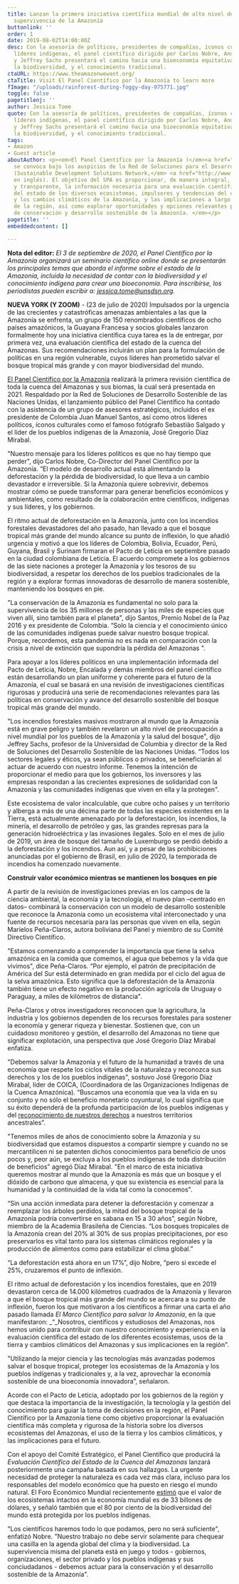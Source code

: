 ```yaml
---
title: Lanzan la primera iniciativa científica mundial de alto nivel dedicada a la
  supervivencia de la Amazonía
buttonlink: ''
order: 1
date: 2019-08-02T14:00:00Z
desc: Con la asesoría de políticos, presidentes de compañías, íconos culturales y
  líderes indígenas, el panel científico dirigido por Carlos Nobre, Andrea Encalada
  y Jeffrey Sachs presentará el camino hacia una bioeconomía equitativa, basada en
  la biodiversidad, y el conocimiento tradicional.
ctaURL: https://www.theamazonwewant.org/
ctaTitle: Visit El Panel Científico por la Amazonía to learn more
fImage: "/uploads/rainforest-during-foggy-day-975771.jpg"
toggle: false
pagetitlenj: ''
author: Jessica Tome
quote: Con la asesoría de políticos, presidentes de compañías, íconos culturales y
  líderes indígenas, el panel científico dirigido por Carlos Nobre, Andrea Encalada
  y Jeffrey Sachs presentará el camino hacia una bioeconomía equitativa, basada en
  la biodiversidad, y el conocimiento tradicional.
tags:
- Amazon
- Guest article
aboutAuthor: <p><em>El Panel Científico por la Amazonía (</em><a href="https://www.theamazonwewant.org/"><em>SPA</em></a><em>)
  se convoca bajo los auspicios de la Red de Soluciones para el Desarrollo Sostenible
  (Sustainable Development Solutions Network,</em> <a href="http://www.unsdsn.org/"><em>SDSN</em></a><em>,
  en inglés). El objetivo del SPA es proporcionar, de manera integral, objetiva, abierta
  y transparente, la información necesaria para una evaluación científica rigurosa
  del estado de los diversos ecosistemas, impulsores y tendencias del uso de la tierra
  y los cambios climáticos de la Amazonía, y las implicaciones a largo plazo del bienestar
  de la región, así como explorar oportunidades y opciones relevantes para las políticas
  de conservación y desarrollo sostenible de la Amazonía. </em></p>
pagetitle: ''
embeddedcontent: []

---
```

**Nota del editor:** _El 3 de septiembre de 2020, el Panel Científico por la Amazonía organizará un seminario científico online donde se presentarán los principales temas que aborda el informe sobre el estado de la Amazonía, incluida la necesidad de contar con la biodiversidad y el conocimiento indígena para crear una bioeconomía. Para inscribirse, los periodistas pueden escribir a: jessica.tome@unsdsn.org._

**NUEVA YORK (Y ZOOM)** - (23 de julio de 2020) Impulsados ​​por la urgencia de las crecientes y catastróficas amenazas ambientales a las que la Amazonía se enfrenta, un grupo de 150 renombrados científicos de ocho países amazónicos, la Guayana Francesa y socios globales lanzaron formalmente hoy una iniciativa científica cuya tarea es la de entregar, por primera vez, una evaluación científica del estado de la cuenca del Amazonas. Sus recomendaciones incluirán un plan para la formulación de políticas en una región vulnerable, cuyos líderes han prometido salvar el bosque tropical más grande y con mayor biodiversidad del mundo.

[El Panel Científico por la Amazonía](https://www.theamazonwewant.org/) realizará la primera revisión científica de toda la cuenca del Amazonas y sus biomas, la cual será presentada en 2021. Respaldado por la Red de Soluciones de Desarrollo Sostenible de las Naciones Unidas, el lanzamiento público del Panel Científico ha contado con la asistencia de un grupo de asesores estratégicos, incluidos el ex presidente de Colombia Juan Manuel Santos, así como otros líderes políticos, íconos culturales como el famoso fotógrafo Sebastiäo Salgado y el líder de los pueblos indígenas de la Amazonía, José Gregorio Díaz Mirabal.

"Nuestro mensaje para los líderes políticos es que no hay tiempo que perder", dijo Carlos Nobre, Co-Director del Panel Científico por la Amazonía. “El modelo de desarrollo actual está alimentando la deforestación y la pérdida de biodiversidad, lo que lleva a un cambio devastador e irreversible. Si la Amazonía quiere sobrevivir, debemos mostrar cómo se puede transformar para generar beneficios económicos y ambientales, como resultado de la colaboración entre científicos, indígenas y sus líderes, y los gobiernos.

El ritmo actual de deforestación en la Amazonía, junto con los incendios forestales devastadores del año pasado, han llevado a que el bosque tropical más grande del mundo alcance su punto de inflexión, lo que añadió urgencia y motivó a que los líderes de Colombia, Bolivia, Ecuador, Perú, Guyana, Brasil y Surinam firmaran el Pacto de Leticia en septiembre pasado en la ciudad colombiana de Leticia. El acuerdo compromete a los gobiernos de las siete naciones a proteger la Amazonía y los tesoros de su biodiversidad, a respetar los derechos de los pueblos tradicionales de la región y a explorar formas innovadoras de desarrollo de manera sostenible, manteniendo los bosques en pie.

"La conservación de la Amazonía es fundamental no solo para la supervivencia de los 35 millones de personas y las miles de especies que viven allí, sino también para el planeta", dijo Santos, Premio Nobel de la Paz 2016 y ex presidente de Colombia. “Solo la ciencia y el conocimiento único de las comunidades indígenas puede salvar nuestro bosque tropical. Porque, recordemos, esta pandemia no es nada en comparación con la crisis a nivel de extinción que supondría la pérdida del Amazonas ".

Para apoyar a los líderes políticos en una implementación informada del Pacto de Leticia, Nobre, Encalada y demás miembros del panel científico están desarrollando un plan uniforme y coherente para el futuro de la Amazonía, el cual se basará en una revisión de investigaciones científicas rigurosas y producirá una serie de recomendaciones relevantes para las políticas en conservación y avance del desarrollo sostenible del bosque tropical más grande del mundo.

"Los incendios forestales masivos mostraron al mundo que la Amazonía está en grave peligro y también revelaron un alto nivel de preocupación a nivel mundial por los pueblos de la Amazonía y la salud del bosque", dijo Jeffrey Sachs, profesor de la Universidad de Columbia y director de la Red de Soluciones del Desarrollo Sostenible de las Naciones Unidas. “Todos los sectores legales y éticos, ya sean públicos o privados, se beneficiarán al actuar de acuerdo con nuestro informe. Tenemos la intención de proporcionar el medio para que los gobiernos, los inversores y las empresas respondan a las crecientes expresiones de solidaridad con la Amazonía y las comunidades indígenas que viven en ella y la protegen".

Este ecosistema de valor incalculable, que cubre ocho países y un territorio y alberga a más de una décima parte de todas las especies existentes en la Tierra, está actualmente amenazado por la deforestación, los incendios, la minería, el desarrollo de petróleo y gas, las grandes represas para la generación hidroeléctrica y las invasiones ilegales. Solo en el mes de julio de 2019, un área de bosque del tamaño de Luxemburgo se perdió debido a la deforestación y los incendios. Aun así, y a pesar de las prohibiciones anunciadas por el gobierno de Brasil, en julio de 2020, la temporada de incendios ha comenzado nuevamente.

**Construir valor económico mientras se mantienen los bosques en pie**

A partir de la revisión de investigaciones previas en los campos de la ciencia ambiental, la economía y la tecnología, el nuevo plan –centrado en datos– combinará la conservación con un modelo de desarrollo sostenible que reconoce la Amazonía como un ecosistema vital interconectado y una fuente de recursos necesaria para las personas que viven en ella, según Marielos Peña-Claros, autora boliviana del Panel y miembro de su Comité Directivo Científico.

"Estamos comenzando a comprender la importancia que tiene la selva amazónica en la comida que comemos, el agua que bebemos y la vida que vivimos", dice Peña-Claros. “Por ejemplo, el patrón de precipitación de América del Sur está determinado en gran medida por el ciclo del agua de la selva amazónica. Esto significa que la deforestación de la Amazonía también tiene un efecto negativo en la producción agrícola de Uruguay o Paraguay, a miles de kilómetros de distancia".

Peña-Claros y otros investigadores reconocen que la agricultura, la industria y los gobiernos dependen de los recursos forestales para sostener la economía y generar riqueza y bienestar. Sostienen que, con un cuidadoso monitoreo y gestión, el desarrollo del Amazonas no tiene que significar explotación, una perspectiva que José Gregorio Díaz Mirabal enfatiza.

"Debemos salvar la Amazonía y el futuro de la humanidad a través de una economía que respete los ciclos vitales de la naturaleza y reconozca sus derechos y los de los pueblos indígenas", sostuvo José Gregorio Díaz Mirabal, líder de COICA, (Coordinadora de las Organizaciones Indígenas de la Cuenca Amazónica). “Buscamos una economía que vea la vida en su conjunto y no sólo el beneficio monetario coyuntural, lo cual significa que su éxito dependerá de la profunda participación de los pueblos indígenas y del [reconocimiento de nuestros derechos](https://www.researchgate.net/publication/326424629_A_spatial_overview_of_the_global_importance_of_Indigenous_lands_for_conservation) a nuestros territorios ancestrales”.

"Tenemos miles de años de conocimiento sobre la Amazonía y su biodiversidad que estamos dispuestos a compartir siempre y cuando no se mercantilicen ni se patenten dichos conocimientos para beneficio de unos pocos y, peor aún, se excluya a los pueblos indígenas de toda distribución de beneficios” agregó Díaz Mirabal. "En el marco de esta iniciativa queremos mostrar al mundo que la Amazonía es más que un bosque y el dióxido de carbono que almacena, y que su existencia es esencial para la humanidad y la continuidad de la vida tal como la conocemos".

“Sin una acción inmediata para detener la deforestación y comenzar a reemplazar los árboles perdidos, la mitad del bosque tropical de la Amazonía podría convertirse en sabana en 15 a 30 años”, según Nobre, miembro de la Academia Brasileña de Ciencias. “Los bosques tropicales de la Amazonía crean del 20% al 30% de sus propias precipitaciones, por eso preservarlos es vital tanto para los sistemas climáticos regionales y la producción de alimentos como para estabilizar el clima global.”

“La deforestación está ahora en un 17%”, dijo Nobre, “pero si excede el 25%, cruzaremos el punto de inflexión.

El ritmo actual de deforestación y los incendios forestales, que en 2019 devastaron cerca de 14.000 kilómetros cuadrados de la Amazonía y llevaron a que el bosque tropical más grande del mundo se acercara a su punto de inflexión, fueron los que motivaron a los científicos a firmar una carta el año pasado llamada _El Marco Científico para salvar la Amazonía_, en la que manifestaron: _“_Nosotros, científicos y estudiosos del Amazonas, nos hemos unido para contribuir con nuestro conocimiento y experiencia en la evaluación científica del estado de los diferentes ecosistemas, usos de la tierra y cambios climáticos del Amazonas y sus implicaciones en la región".

"Utilizando la mejor ciencia y las tecnologías más avanzadas podemos salvar el bosque tropical, proteger los ecosistemas de la Amazonía y los pueblos indígenas y tradicionales y, a la vez, aprovechar la economía sostenible de una bioeconomía innovadora”, señalaron.

Acorde con el Pacto de Leticia, adoptado por los gobiernos de la región y que destaca la importancia de la investigación, la tecnología y la gestión del conocimiento para guiar la toma de decisiones en la región, el Panel Científico por la Amazonía tiene como objetivo proporcionar la evaluación científica más completa y rigurosa de la historia sobre los diversos ecosistemas del Amazonas, el uso de la tierra y los cambios climáticos, y las implicaciones para el futuro.

Con el apoyo del Comité Estratégico, el Panel Científico que producirá la _Evaluación Científica del Estado de la Cuenca del Amazonas_ lanzará posteriormente una campaña basada en sus hallazgos. La urgente necesidad de proteger la naturaleza es cada vez más clara, incluso para los responsables del modelo económico que ha puesto en riesgo el mundo natural. El Foro Económico Mundial recientemente [estimó](https://reports.weforum.org/global-risks-report-2020/save-the-axolotl/) que el valor de los ecosistemas intactos en la economía mundial es de 33 billones de dólares, y señaló también que el 80 por ciento de la biodiversidad del mundo está protegida por los pueblos indígenas.

"Los científicos haremos todo lo que podamos, pero no será suficiente", enfatizó Nobre. "Nuestro trabajo no debe servir solamente para chequear una casilla en la agenda global del clima y la biodiversidad. La supervivencia misma del planeta está en juego y todos - gobiernos, organizaciones, el sector privado y los pueblos indígenas y sus conciudadanos - debemos actuar para la conservación y el desarrollo sostenible de la Amazonía".
